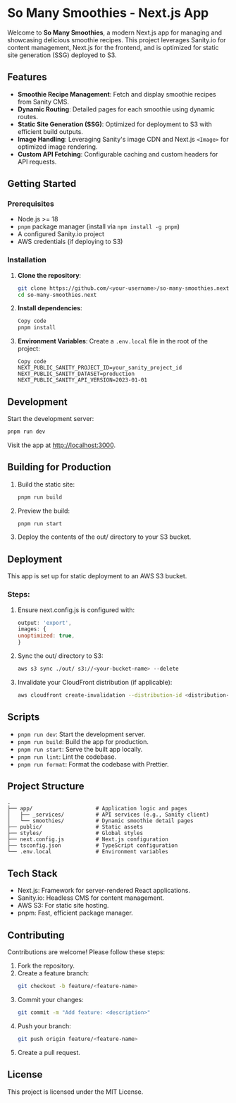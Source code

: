 # So Many Smoothies - Next.js App

Welcome to **So Many Smoothies**, a modern Next.js app for managing and showcasing delicious smoothie recipes. This project leverages Sanity.io for content management, Next.js for the frontend, and is optimized for static site generation (SSG) deployed to S3.


## Features

- **Smoothie Recipe Management**: Fetch and display smoothie recipes from Sanity CMS.
- **Dynamic Routing**: Detailed pages for each smoothie using dynamic routes.
- **Static Site Generation (SSG)**: Optimized for deployment to S3 with efficient build outputs.
- **Image Handling**: Leveraging Sanity's image CDN and Next.js `<Image>` for optimized image rendering.
- **Custom API Fetching**: Configurable caching and custom headers for API requests.


## Getting Started

### Prerequisites

- Node.js >= 18
- `pnpm` package manager (install via `npm install -g pnpm`)
- A configured Sanity.io project
- AWS credentials (if deploying to S3)


### Installation

1. **Clone the repository**:
    ```bash
    git clone https://github.com/<your-username>/so-many-smoothies.next.git
    cd so-many-smoothies.next
    ```
2. **Install dependencies**:
    ```bash
    Copy code
    pnpm install
    ```
3. **Environment Variables**: Create a `.env.local` file in the root of the project:
    ```env
    Copy code
    NEXT_PUBLIC_SANITY_PROJECT_ID=your_sanity_project_id
    NEXT_PUBLIC_SANITY_DATASET=production
    NEXT_PUBLIC_SANITY_API_VERSION=2023-01-01
    ```


## Development
Start the development server:

```bash
pnpm run dev
```

Visit the app at [http://localhost:3000](http://localhost:3000).


## Building for Production

1. Build the static site:
    ```bash
    pnpm run build
    ```
2. Preview the build:
    ```bash
    pnpm run start
    ```
3. Deploy the contents of the out/ directory to your S3 bucket.


## Deployment
This app is set up for static deployment to an AWS S3 bucket.

### Steps:

1. Ensure next.config.js is configured with:
    ```javascript
    output: 'export',
    images: {
    unoptimized: true,
    }
    ```

2. Sync the out/ directory to S3:
    ```bash
    aws s3 sync ./out/ s3://<your-bucket-name> --delete
    ```

3. Invalidate your CloudFront distribution (if applicable):
    ```bash
    aws cloudfront create-invalidation --distribution-id <distribution-id> --paths "/*"
    ```


## Scripts
- `pnpm run dev`: Start the development server.
- `pnpm run build`: Build the app for production.
- `pnpm run start`: Serve the built app locally.
- `pnpm run lint`: Lint the codebase.
- `pnpm run format`: Format the codebase with Prettier.


## Project Structure
```plaintext
.
├── app/                    # Application logic and pages
│   ├── _services/          # API services (e.g., Sanity client)
│   └── smoothies/          # Dynamic smoothie detail pages
├── public/                 # Static assets
├── styles/                 # Global styles
├── next.config.js          # Next.js configuration
├── tsconfig.json           # TypeScript configuration
└── .env.local              # Environment variables
```


## Tech Stack

- Next.js: Framework for server-rendered React applications.
- Sanity.io: Headless CMS for content management.
- AWS S3: For static site hosting.
- pnpm: Fast, efficient package manager.


## Contributing
Contributions are welcome! Please follow these steps:

1. Fork the repository.
2. Create a feature branch:
    ```bash
    git checkout -b feature/<feature-name>
    ```
3. Commit your changes:
    ```bash
    git commit -m "Add feature: <description>"
    ```
4. Push your branch:
    ```bash
    git push origin feature/<feature-name>
    ```
5. Create a pull request.


## License
This project is licensed under the MIT License.

